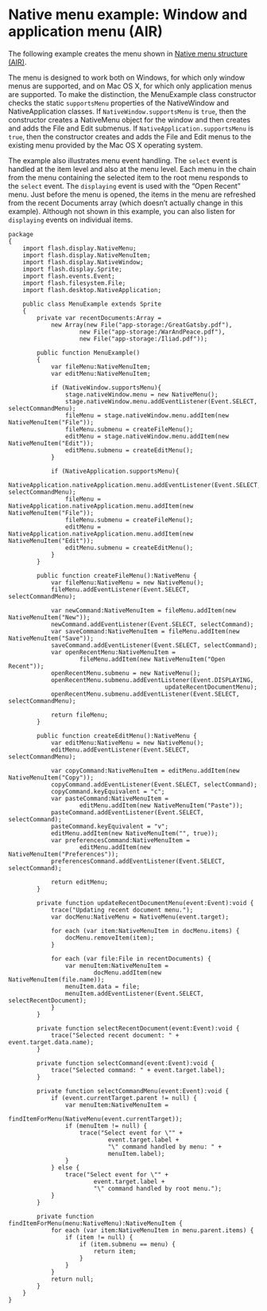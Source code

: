 # Native menu example: Window and application menu (AIR)

<div>

The following example creates the menu shown in
[Native menu structure (AIR)](WS5b3ccc516d4fbf351e63e3d118666ade46-7de6.html).

The menu is designed to work both on Windows, for which only window menus are
supported, and on Mac OS X, for which only application menus are supported. To
make the distinction, the MenuExample class constructor checks the static
`supportsMenu` properties of the NativeWindow and NativeApplication classes. If
`NativeWindow.supportsMenu` is `true`, then the constructor creates a NativeMenu
object for the window and then creates and adds the File and Edit submenus. If
`NativeApplication.supportsMenu` is `true`, then the constructor creates and
adds the File and Edit menus to the existing menu provided by the Mac OS X
operating system.

The example also illustrates menu event handling. The `select` event is handled
at the item level and also at the menu level. Each menu in the chain from the
menu containing the selected item to the root menu responds to the `select`
event. The `displaying` event is used with the “Open Recent” menu. Just before
the menu is opened, the items in the menu are refreshed from the recent
Documents array (which doesn’t actually change in this example). Although not
shown in this example, you can also listen for `displaying` events on individual
items.

    package
    {
    	import flash.display.NativeMenu;
    	import flash.display.NativeMenuItem;
    	import flash.display.NativeWindow;
    	import flash.display.Sprite;
    	import flash.events.Event;
    	import flash.filesystem.File;
    	import flash.desktop.NativeApplication;

    	public class MenuExample extends Sprite
    	{
    		private var recentDocuments:Array =
    			new Array(new File("app-storage:/GreatGatsby.pdf"),
    					new File("app-storage:/WarAndPeace.pdf"),
    					new File("app-storage:/Iliad.pdf"));

    		public function MenuExample()
    		{
    			var fileMenu:NativeMenuItem;
    			var editMenu:NativeMenuItem;

    			if (NativeWindow.supportsMenu){
    				stage.nativeWindow.menu = new NativeMenu();
    				stage.nativeWindow.menu.addEventListener(Event.SELECT, selectCommandMenu);
    				fileMenu = stage.nativeWindow.menu.addItem(new NativeMenuItem("File"));
    				fileMenu.submenu = createFileMenu();
    				editMenu = stage.nativeWindow.menu.addItem(new NativeMenuItem("Edit"));
    				editMenu.submenu = createEditMenu();
    			}

    			if (NativeApplication.supportsMenu){
    				NativeApplication.nativeApplication.menu.addEventListener(Event.SELECT, selectCommandMenu);
    				fileMenu = NativeApplication.nativeApplication.menu.addItem(new NativeMenuItem("File"));
    				fileMenu.submenu = createFileMenu();
    				editMenu = NativeApplication.nativeApplication.menu.addItem(new NativeMenuItem("Edit"));
    				editMenu.submenu = createEditMenu();
    			}
    		}

    		public function createFileMenu():NativeMenu {
    			var fileMenu:NativeMenu = new NativeMenu();
    			fileMenu.addEventListener(Event.SELECT, selectCommandMenu);

    			var newCommand:NativeMenuItem = fileMenu.addItem(new NativeMenuItem("New"));
    			newCommand.addEventListener(Event.SELECT, selectCommand);
    			var saveCommand:NativeMenuItem = fileMenu.addItem(new NativeMenuItem("Save"));
    			saveCommand.addEventListener(Event.SELECT, selectCommand);
    			var openRecentMenu:NativeMenuItem =
    					fileMenu.addItem(new NativeMenuItem("Open Recent"));
    			openRecentMenu.submenu = new NativeMenu();
    			openRecentMenu.submenu.addEventListener(Event.DISPLAYING,
    											updateRecentDocumentMenu);
    			openRecentMenu.submenu.addEventListener(Event.SELECT, selectCommandMenu);

    			return fileMenu;
    		}

    		public function createEditMenu():NativeMenu {
    			var editMenu:NativeMenu = new NativeMenu();
    			editMenu.addEventListener(Event.SELECT, selectCommandMenu);

    			var copyCommand:NativeMenuItem = editMenu.addItem(new NativeMenuItem("Copy"));
    			copyCommand.addEventListener(Event.SELECT, selectCommand);
    			copyCommand.keyEquivalent = "c";
    			var pasteCommand:NativeMenuItem =
    					editMenu.addItem(new NativeMenuItem("Paste"));
    			pasteCommand.addEventListener(Event.SELECT, selectCommand);
    			pasteCommand.keyEquivalent = "v";
    			editMenu.addItem(new NativeMenuItem("", true));
    			var preferencesCommand:NativeMenuItem =
    					editMenu.addItem(new NativeMenuItem("Preferences"));
    			preferencesCommand.addEventListener(Event.SELECT, selectCommand);

    			return editMenu;
    		}

    		private function updateRecentDocumentMenu(event:Event):void {
    			trace("Updating recent document menu.");
    			var docMenu:NativeMenu = NativeMenu(event.target);

    			for each (var item:NativeMenuItem in docMenu.items) {
    				docMenu.removeItem(item);
    			}

    			for each (var file:File in recentDocuments) {
    				var menuItem:NativeMenuItem =
    						docMenu.addItem(new NativeMenuItem(file.name));
    				menuItem.data = file;
    				menuItem.addEventListener(Event.SELECT, selectRecentDocument);
    			}
    		}

    		private function selectRecentDocument(event:Event):void {
    			trace("Selected recent document: " + event.target.data.name);
    		}

    		private function selectCommand(event:Event):void {
    			trace("Selected command: " + event.target.label);
    		}

    		private function selectCommandMenu(event:Event):void {
    			if (event.currentTarget.parent != null) {
    				var menuItem:NativeMenuItem =
    						findItemForMenu(NativeMenu(event.currentTarget));
    				if (menuItem != null) {
    					trace("Select event for \"" +
    							event.target.label +
    							"\" command handled by menu: " +
    							menuItem.label);
    				}
    			} else {
    				trace("Select event for \"" +
    						event.target.label +
    						"\" command handled by root menu.");
    			}
    		}

    		private function findItemForMenu(menu:NativeMenu):NativeMenuItem {
    			for each (var item:NativeMenuItem in menu.parent.items) {
    				if (item != null) {
    					if (item.submenu == menu) {
    						return item;
    					}
    				}
    			}
    			return null;
    		}
    	}
    }

</div>

<div>

<div>

</div>

</div>
